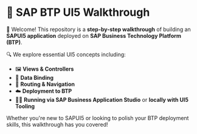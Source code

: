 # 🚀 SAP BTP UI5 Walkthrough

👋 Welcome! This repository is a **step-by-step walkthrough** of building an **SAPUI5 application** deployed on **SAP Business Technology Platform (BTP)**.

🔍 We explore essential UI5 concepts including:

- 🖼️ **Views & Controllers**
- 🔗 **Data Binding**
- 🧭 **Routing & Navigation**
- ☁️ **Deployment to BTP**
- 🧑‍💻 **Running via SAP Business Application Studio** or **locally with UI5 Tooling**

Whether you're new to SAPUI5 or looking to polish your BTP deployment skills, this walkthrough has you covered!
